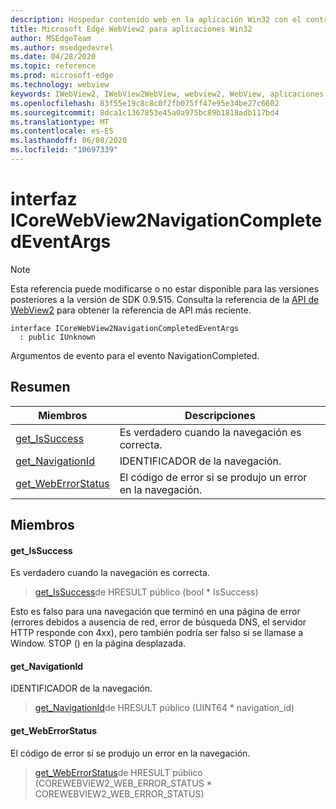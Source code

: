 ```yaml
---
description: Hospedar contenido web en la aplicación Win32 con el control Microsoft Edge WebView2
title: Microsoft Edge WebView2 para aplicaciones Win32
author: MSEdgeTeam
ms.author: msedgedevrel
ms.date: 04/28/2020
ms.topic: reference
ms.prod: microsoft-edge
ms.technology: webview
keywords: IWebView2, IWebView2WebView, webview2, WebView, aplicaciones Win32, Win32, Edge, ICoreWebView2, ICoreWebView2Controller, control de explorador, HTML Edge
ms.openlocfilehash: 83f55e19c8c8c0f2fb075ff47e95e34be27c6602
ms.sourcegitcommit: 8dca1c1367853e45a0a975bc89b1818adb117bd4
ms.translationtype: MT
ms.contentlocale: es-ES
ms.lasthandoff: 06/08/2020
ms.locfileid: "10697339"
---
```

# interfaz ICoreWebView2NavigationCompletedEventArgs 

> [!NOTE]
> Esta referencia puede modificarse o no estar disponible para las versiones posteriores a la versión de SDK 0.9.515. Consulta la referencia de la [API de WebView2](../../../webview2-api-reference.md) para obtener la referencia de API más reciente.

```
interface ICoreWebView2NavigationCompletedEventArgs
  : public IUnknown
```

Argumentos de evento para el evento NavigationCompleted.

## Resumen

 Miembros                        | Descripciones
--------------------------------|---------------------------------------------
[get_IsSuccess](#get_issuccess) | Es verdadero cuando la navegación es correcta.
[get_NavigationId](#get_navigationid) | IDENTIFICADOR de la navegación.
[get_WebErrorStatus](#get_weberrorstatus) | El código de error si se produjo un error en la navegación.

## Miembros

#### get_IsSuccess 

Es verdadero cuando la navegación es correcta.

> [get_IsSuccess](#get_issuccess)de HRESULT público (bool * IsSuccess)

Esto es falso para una navegación que terminó en una página de error (errores debidos a ausencia de red, error de búsqueda DNS, el servidor HTTP responde con 4xx), pero también podría ser falso si se llamase a Window. STOP () en la página desplazada.

#### get_NavigationId 

IDENTIFICADOR de la navegación.

> [get_NavigationId](#get_navigationid)de HRESULT público (UINT64 * navigation_id)

#### get_WebErrorStatus 

El código de error si se produjo un error en la navegación.

> [get_WebErrorStatus](#get_weberrorstatus)de HRESULT público (COREWEBVIEW2_WEB_ERROR_STATUS * COREWEBVIEW2_WEB_ERROR_STATUS)

